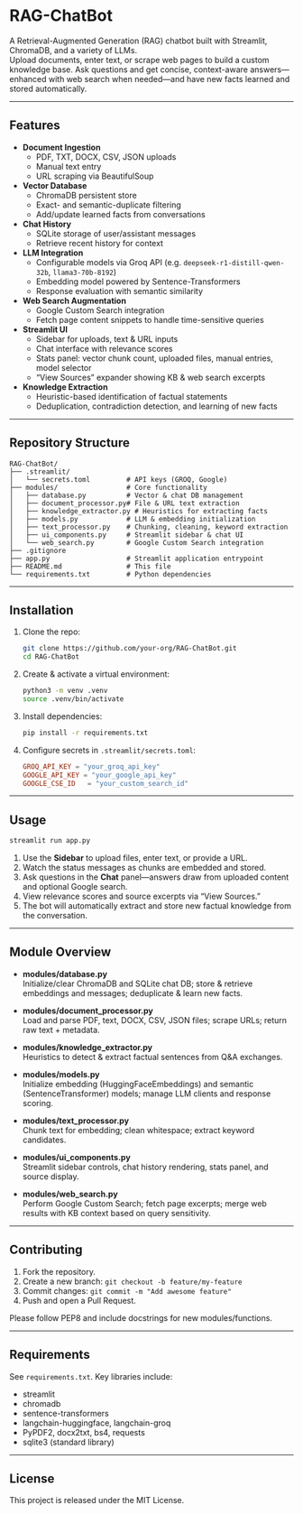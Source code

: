 # RAG-ChatBot

<!--markdownlint-disable-->

A Retrieval-Augmented Generation (RAG) chatbot built with Streamlit, ChromaDB, and a variety of LLMs.  
Upload documents, enter text, or scrape web pages to build a custom knowledge base. Ask questions and get concise, context-aware answers—enhanced with web search when needed—and have new facts learned and stored automatically.

---

## Features

- **Document Ingestion**  
  - PDF, TXT, DOCX, CSV, JSON uploads  
  - Manual text entry  
  - URL scraping via BeautifulSoup  
- **Vector Database**  
  - ChromaDB persistent store  
  - Exact- and semantic-duplicate filtering  
  - Add/update learned facts from conversations  
- **Chat History**  
  - SQLite storage of user/assistant messages  
  - Retrieve recent history for context  
- **LLM Integration**  
  - Configurable models via Groq API (e.g. `deepseek-r1-distill-qwen-32b`, `llama3-70b-8192`)  
  - Embedding model powered by Sentence-Transformers  
  - Response evaluation with semantic similarity  
- **Web Search Augmentation**  
  - Google Custom Search integration  
  - Fetch page content snippets to handle time-sensitive queries  
- **Streamlit UI**  
  - Sidebar for uploads, text & URL inputs  
  - Chat interface with relevance scores  
  - Stats panel: vector chunk count, uploaded files, manual entries, model selector  
  - “View Sources” expander showing KB & web search excerpts  
- **Knowledge Extraction**  
  - Heuristic-based identification of factual statements  
  - Deduplication, contradiction detection, and learning of new facts  

---

## Repository Structure

```
RAG-ChatBot/
├── .streamlit/
│   └── secrets.toml         # API keys (GROQ, Google)
├── modules/                 # Core functionality
│   ├── database.py          # Vector & chat DB management
│   ├── document_processor.py# File & URL text extraction
│   ├── knowledge_extractor.py # Heuristics for extracting facts
│   ├── models.py            # LLM & embedding initialization
│   ├── text_processor.py    # Chunking, cleaning, keyword extraction
│   ├── ui_components.py     # Streamlit sidebar & chat UI
│   └── web_search.py        # Google Custom Search integration
├── .gitignore
├── app.py                   # Streamlit application entrypoint
├── README.md                # This file
└── requirements.txt         # Python dependencies
```

---

## Installation

1. Clone the repo:  
   ```bash
   git clone https://github.com/your-org/RAG-ChatBot.git
   cd RAG-ChatBot
   ```

2. Create & activate a virtual environment:
   ```bash
   python3 -m venv .venv
   source .venv/bin/activate
   ```

3. Install dependencies:
   ```bash
   pip install -r requirements.txt
   ```

4. Configure secrets in `.streamlit/secrets.toml`:
   ```toml
   GROQ_API_KEY = "your_groq_api_key"
   GOOGLE_API_KEY = "your_google_api_key"
   GOOGLE_CSE_ID   = "your_custom_search_id"
   ```

---

## Usage

```bash
streamlit run app.py
```

1. Use the **Sidebar** to upload files, enter text, or provide a URL.  
2. Watch the status messages as chunks are embedded and stored.  
3. Ask questions in the **Chat** panel—answers draw from uploaded content and optional Google search.  
4. View relevance scores and source excerpts via “View Sources.”  
5. The bot will automatically extract and store new factual knowledge from the conversation.

---

## Module Overview

- **modules/database.py**  
  Initialize/clear ChromaDB and SQLite chat DB; store & retrieve embeddings and messages; deduplicate & learn new facts.

- **modules/document_processor.py**  
  Load and parse PDF, text, DOCX, CSV, JSON files; scrape URLs; return raw text + metadata.

- **modules/knowledge_extractor.py**  
  Heuristics to detect & extract factual sentences from Q&A exchanges.

- **modules/models.py**  
  Initialize embedding (HuggingFaceEmbeddings) and semantic (SentenceTransformer) models; manage LLM clients and response scoring.

- **modules/text_processor.py**  
  Chunk text for embedding; clean whitespace; extract keyword candidates.

- **modules/ui_components.py**  
  Streamlit sidebar controls, chat history rendering, stats panel, and source display.

- **modules/web_search.py**  
  Perform Google Custom Search; fetch page excerpts; merge web results with KB context based on query sensitivity.

---

## Contributing

1. Fork the repository.
2. Create a new branch: `git checkout -b feature/my-feature`
3. Commit changes: `git commit -m "Add awesome feature"`
4. Push and open a Pull Request.

Please follow PEP8 and include docstrings for new modules/functions.

---

## Requirements

See `requirements.txt`. Key libraries include:

- streamlit  
- chromadb  
- sentence-transformers  
- langchain-huggingface, langchain-groq  
- PyPDF2, docx2txt, bs4, requests  
- sqlite3 (standard library)

---

## License

This project is released under the MIT License.  